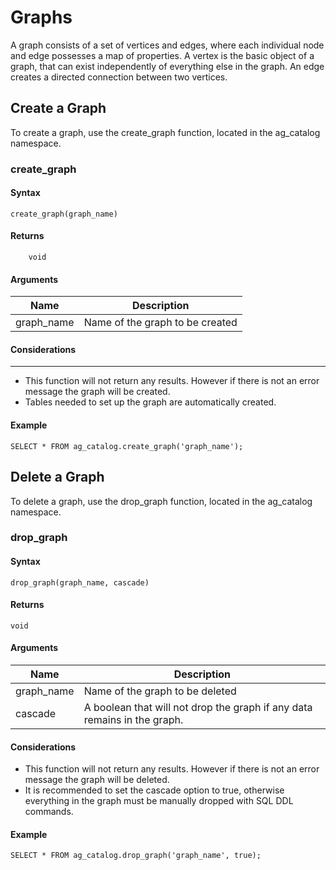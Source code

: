 # Graphs

A graph consists of a set of vertices and edges, where each individual node and edge possesses a map of properties. A vertex is the basic object of a graph, that can exist independently of everything else in the graph. An edge creates a directed connection between two vertices.

## Create a Graph

To create a graph, use the create_graph function, located in the ag_catalog namespace.

### create_graph

#### Syntax

```
create_graph(graph_name)
```

#### Returns

```
    void
```

#### Arguments

| Name        | Description                     |
| ----------- | ------------------------------- |
| graph_name  | Name of the graph to be created |

#### Considerations
--------------
* This function will not return any results. However if there is not an error message the graph will be created.
* Tables needed to set up the graph are automatically created.

#### Example

```postgresql
SELECT * FROM ag_catalog.create_graph('graph_name');
```

## Delete a Graph

To delete a graph, use the drop_graph function, located in the ag_catalog namespace.

### drop_graph

#### Syntax

```
drop_graph(graph_name, cascade)
```

#### Returns

```
void
```

#### Arguments

| Name        | Description                                                              |
| ----------- | ------------------------------------------------------------------------ |
| graph_name  | Name of the graph to be deleted                                          |
| cascade     | A boolean that will not drop the graph if any data remains in the graph. |

#### Considerations

* This function will not return any results. However if there is not an error message the graph will be deleted.
* It is recommended to set the cascade option to true, otherwise everything in the graph must be manually dropped with SQL DDL commands.

#### Example

```postgresql
SELECT * FROM ag_catalog.drop_graph('graph_name', true);
```